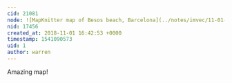 ```yaml
---
cid: 21081
node: ![MapKnitter map of Besos beach, Barcelona](../notes/imvec/11-01-2018/mapknitter-map-of-besos-beach-barcelona)
nid: 17456
created_at: 2018-11-01 16:42:53 +0000
timestamp: 1541090573
uid: 1
author: warren
---
```


Amazing map!